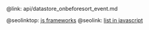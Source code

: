 @link: api/datastore_onbeforesort_event.md

@seolinktop: [js frameworks](https://webix.com)
@seolink: [list in javascript](https://webix.com/widget/list/)